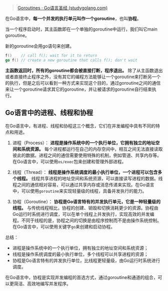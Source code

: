 > [Goroutines · Go语言圣经 (studygolang.com)](https://books.studygolang.com/gopl-zh/ch8/ch8-01.html)

在Go语言中，**每一个并发的执行单元叫作一个goroutine**，也叫**协程**。

当一个程序启动时，其主函数即在一个单独的goroutine中运行，我们叫它main goroutine。

新的goroutine会用go语句来创建。
```go
f()    // call f(); wait for it to return
go f() // create a new goroutine that calls f(); don't wait
```

**主函数返回时，所有的goroutine都会被直接打断，程序退出。** 除了从主函数退出或者直接终止程序之外，没有其它的编程方法能够让一个goroutine来打断另一个的执行，但是之后可以看到一种方式来实现这个目的，通过goroutine之间的通信来让一个goroutine请求其它的goroutine，并让被请求的goroutine自行结束执行。
## Go语言中的进程、线程和协程
在Go语言中，有进程、线程和协程这三个概念，它们在并发编程中具有不同的特点和用途。

1. 进程（Process）： **进程是操作系统中的一个执行单位，它拥有独立的地址空间和系统资源。** 每个进程都运行在自己的内存空间中，相互之间无法直接读取彼此的数据。进程之间的通信需要使用特殊的机制，例如管道、共享内存等。在Go语言中，可以使用`os/exec`包来创建和管理外部进程。
    
2. 线程（Thread）： **线程是操作系统调度的最小执行单位，一个进程可以包含多个线程。** 线程共享进程的地址空间和系统资源，可以直接读写进程的数据。线程之间的通信相对容易，可以通过共享内存或消息传递来实现。在Go语言中，可以使用`goroutine`来实现轻量级的线程，具备并发执行的能力。
    
3. 协程（Goroutine）： **协程是Go语言特有的并发执行单元，它是一种轻量级的线程。** 与传统线程相比，协程的创建、销毁和切换消耗更少的资源。协程由Go运行时系统进行调度，可以在单个线程上并发执行，实现高效的并发编程。不同于线程的是，协程之间的切换是由程序控制而不是由操作系统控制。在Go语言中，可以使用关键字`go`来创建和启动协程。
    

总结：

- 进程是操作系统中的一个执行单位，拥有独立的地址空间和系统资源；
- 线程是操作系统调度的最小执行单位，多个线程可以共享进程的资源；
- 协程是Go语言特有的并发执行单位，比线程更轻量级，由Go运行时系统进行调度。

在Go语言中，协程是实现并发编程的首选方式，通过goroutine和通道的组合，可以更简洁、高效地编写并发程序。
